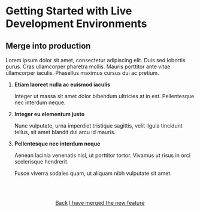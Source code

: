 # Getting Started with Live Development Environments

## Merge into production

Lorem ipsum dolor sit amet, consectetur adipiscing elit. Duis sed lobortis purus. Cras ullamcorper pharetra mollis. Mauris porttitor ante vitae ullamcorper iaculis. Phasellus maximus cursus dui ac pretium. 

1. **Etiam laoreet nulla ac euismod iaculis**

   Integer ut massa sit amet dolor bibendum ultricies at in est. Pellentesque nec interdum neque. 
   
2. **Integer eu elementum justo**
   
   Nunc vulputate, urna imperdiet tristique sagittis, velit ligula tincidunt tellus, sit amet blandit dui arcu id mauris. 
   
3. **Pellentesque nec interdum neque** 

   Aenean lacinia venenatis nisl, ut porttitor tortor. Vivamus ut risus in orci scelerisque hendrerit. 
   
   Fusce viverra sodales quam, ut aliquam nibh vulputate sit amet.
   
   
<html>
<head>
<link rel="stylesheet" href="/styles/styles.css">
</head>
<body>

<br/><br/>

<center>

<a href="/gettingstarted/next-steps/dev-envs/step-4.html" class="buttongen small">Back</a>
<a href="/gettingstarted/next-steps/dev-envs/step-6.html" class="buttongen small">I have merged the new feature</a>

</center>

<br/><br/>

</body>
</html>
